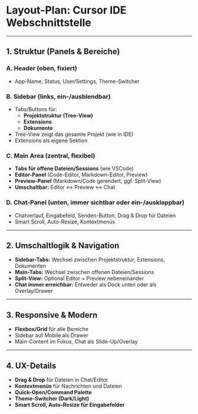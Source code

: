 # Layout-Plan: Cursor IDE Webschnittstelle

---

## 1. Struktur (Panels & Bereiche)

### A. Header (oben, fixiert)
- App-Name, Status, User/Settings, Theme-Switcher

### B. Sidebar (links, ein-/ausblendbar)
- Tabs/Buttons für:
  - **Projektstruktur (Tree-View)**
  - **Extensions**
  - **Dokumente**
- Tree-View zeigt das gesamte Projekt (wie in IDE)
- Extensions als eigene Sektion

### C. Main Area (zentral, flexibel)
- **Tabs für offene Dateien/Sessions** (wie VSCode)
- **Editor-Panel** (Code-Editor, Markdown-Editor, Preview)
- **Preview-Panel** (Markdown/Code gerendert, ggf. Split-View)
- **Umschaltbar:** Editor ↔ Preview ↔ Chat

### D. Chat-Panel (unten, immer sichtbar oder ein-/ausklappbar)
- Chatverlauf, Eingabefeld, Senden-Button, Drag & Drop für Dateien
- Smart Scroll, Auto-Resize, Kontextmenüs

---

## 2. Umschaltlogik & Navigation

- **Sidebar-Tabs:** Wechsel zwischen Projektstruktur, Extensions, Dokumenten
- **Main-Tabs:** Wechsel zwischen offenen Dateien/Sessions
- **Split-View:** Optional Editor + Preview nebeneinander
- **Chat immer erreichbar:** Entweder als Dock unten oder als Overlay/Drawer

---

## 3. Responsive & Modern

- **Flexbox/Grid** für alle Bereiche
- Sidebar auf Mobile als Drawer
- Main-Content im Fokus, Chat als Slide-Up/Overlay

---

## 4. UX-Details

- **Drag & Drop** für Dateien in Chat/Editor
- **Kontextmenüs** für Nachrichten und Dateien
- **Quick-Open/Command Palette**
- **Theme-Switcher (Dark/Light)**
- **Smart Scroll, Auto-Resize für Eingabefelder** 